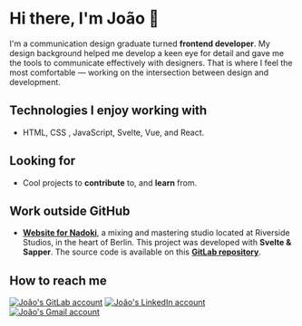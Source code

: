 # **Hi there, I'm João** 👋

I'm a communication design graduate turned **frontend developer**. My design background helped me develop a keen eye for detail and gave me the tools to communicate effectively with designers. That is where I feel the most comfortable — working on the intersection between design and development.

## Technologies I enjoy working with

- HTML, CSS , JavaScript, Svelte, Vue, and React.

## Looking for

- Cool projects to **contribute** to, and **learn** from.

## Work outside GitHub

- [**Website for Nadoki**](https://nadoki.com), a mixing and mastering studio located at Riverside Studios, in the heart of Berlin. This project was developed with **Svelte & Sapper**. The source code is available on this [**GitLab repository**](https://gitlab.com/nadoki/nadoki-website-v2).

## How to reach me

[![João's GitLab account](https://img.shields.io/badge/GitLab--_.svg?style=social&logo=gitlab)](https://gitlab.com/joaocdvr) [![João's LinkedIn account](https://img.shields.io/badge/LinkedIn--_.svg?style=social&logo=linkedin)](https://www.linkedin.com/in/joaocdvr/) [![João's Gmail account](https://img.shields.io/badge/Gmail--_.svg?style=social&logo=gmail)](mailto:joaocdvrodrigues@gmail.com)
